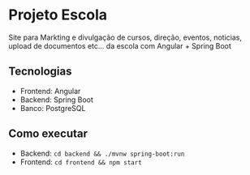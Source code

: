 # Projeto Escola

Site para Markting e divulgação de cursos, direção, eventos, noticias, upload de documentos etc... da escola com Angular + Spring Boot
 
## Tecnologias
- Frontend: Angular
- Backend: Spring Boot
- Banco: PostgreSQL

## Como executar
- Backend: `cd backend && ./mvnw spring-boot:run`
- Frontend: `cd frontend && npm start`
